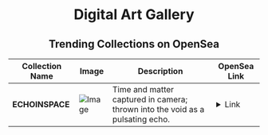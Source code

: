 <div align="center">

# Digital Art Gallery

## Trending Collections on OpenSea

| Collection Name                       | Image                                                                                     | Description                       | OpenSea Link                                                                                          |
|---------------------------------------|-------------------------------------------------------------------------------------------|-----------------------------------|--------------------------------------------------------------------------------------------------------|
| **ECHOINSPACE** | ![Image](https://i.seadn.io/s/raw/files/f9c59409bb43f21f7ecdd8648713c4ae.png?w=500&auto=format?w=200&auto=format) | Time and matter captured in camera; thrown into the void as a pulsating echo. | <details><summary>Link</summary>[ECHOINSPACE](https://opensea.io/collection/echoinspace)</details> |

</div>